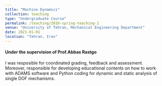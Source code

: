 ```yaml
---
title: "Machine Dynamics"
collection: teaching
type: "Undergraduate Course"
permalink: /teaching/2016-spring-teaching-2
venue: "University of Tehran, Mechanical Engineering Department"
date: 2021-01-01
location: "Tehran, Iran"
---
```


#### Under the supervision of Prof.Abbas Rastgo
 I was resposible for coordinated grading, feedback and assessment. Moreover, responsible for developing educational contents on how to work with ADAMS software and Python coding for dynamic and static analysis of single DOF mechanisms. 
